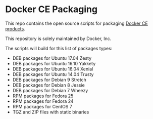 # Docker CE Packaging

This repo contains the open source scripts for packaging
[Docker CE products](https://store.docker.com/search?offering=community&q=&type=edition).

This repository is solely maintained by Docker, Inc.

The scripts will build for this list of packages types:

* DEB packages for Ubuntu 17.04 Zesty
* DEB packages for Ubuntu 16.10 Yakkety
* DEB packages for Ubuntu 16.04 Xenial
* DEB packages for Ubuntu 14.04 Trusty
* DEB packages for Debian 9 Stretch
* DEB packages for Debian 8 Jessie
* DEB packages for Debian 7 Wheezy
* RPM packages for Fedora 25
* RPM packages for Fedora 24
* RPM packages for CentOS 7
* TGZ and ZIP files with static binaries

